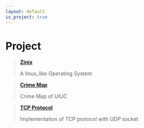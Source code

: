 ```yaml
---
layout: default
is_project: true
---
```


# Project

> [**Zinix**](https://rong-hash.github.io/zinix)
>
> A linux_like Operating System 


> [**Crime Map**](https://rong-hash.github.io/crimemap)
>
> Crime Map of UIUC

> [**TCP Protocol**](https://rong-hash.github.io/protocol)
>
> Implementation of TCP protocol with UDP socket